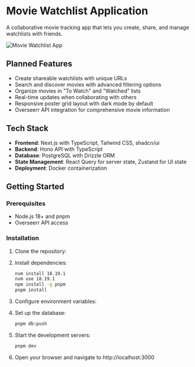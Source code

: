 # Movie Watchlist Application

A collaborative movie tracking app that lets you create, share, and manage watchlists with friends.

![Movie Watchlist App](https://placehold.co/300x100?text=Movie+Watchlist+App)

## Planned Features

- Create shareable watchlists with unique URLs
- Search and discover movies with advanced filtering options
- Organize movies in "To Watch" and "Watched" lists
- Real-time updates when collaborating with others
- Responsive poster grid layout with dark mode by default
- Overseerr API integration for comprehensive movie information

## Tech Stack

- **Frontend**: Next.js with TypeScript, Tailwind CSS, shadcn/ui
- **Backend**: Hono API with TypeScript
- **Database**: PostgreSQL with Drizzle ORM
- **State Management**: React Query for server state, Zustand for UI state
- **Deployment**: Docker containerization

## Getting Started

### Prerequisites

- Node.js 18+ and pnpm
- Overseerr API access

### Installation

1. Clone the repository:

2. Install dependencies:
   ```bash
   nvm install 18.19.1
   nvm use 18.19.1
   npm install -g pnpm
   pnpm install
   ```

3. Configure environment variables:

4. Set up the database:
   ```bash
   pnpm db:push
   ```

5. Start the development servers:
   ```bash
   pnpm dev
   ```

6. Open your browser and navigate to http://localhost:3000
